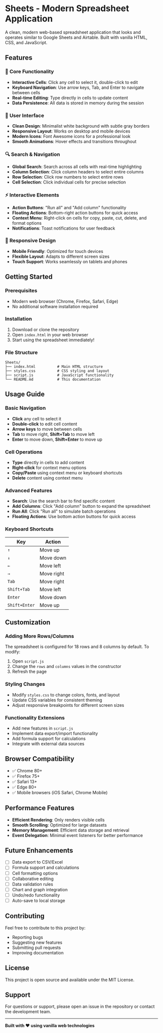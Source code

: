 # Sheets - Modern Spreadsheet Application

A clean, modern web-based spreadsheet application that looks and operates similar to Google Sheets and Airtable. Built with vanilla HTML, CSS, and JavaScript.

## Features

### 🎯 **Core Functionality**
- **Interactive Cells**: Click any cell to select it, double-click to edit
- **Keyboard Navigation**: Use arrow keys, Tab, and Enter to navigate between cells
- **Real-time Editing**: Type directly in cells to update content
- **Data Persistence**: All data is stored in memory during the session

### 🎨 **User Interface**
- **Clean Design**: Minimalist white background with subtle gray borders
- **Responsive Layout**: Works on desktop and mobile devices
- **Modern Icons**: Font Awesome icons for a professional look
- **Smooth Animations**: Hover effects and transitions throughout

### 🔍 **Search & Navigation**
- **Global Search**: Search across all cells with real-time highlighting
- **Column Selection**: Click column headers to select entire columns
- **Row Selection**: Click row numbers to select entire rows
- **Cell Selection**: Click individual cells for precise selection

### ⚡ **Interactive Elements**
- **Action Buttons**: "Run all" and "Add column" functionality
- **Floating Actions**: Bottom-right action buttons for quick access
- **Context Menu**: Right-click on cells for copy, paste, cut, delete, and format options
- **Notifications**: Toast notifications for user feedback

### 📱 **Responsive Design**
- **Mobile Friendly**: Optimized for touch devices
- **Flexible Layout**: Adapts to different screen sizes
- **Touch Support**: Works seamlessly on tablets and phones

## Getting Started

### Prerequisites
- Modern web browser (Chrome, Firefox, Safari, Edge)
- No additional software installation required

### Installation
1. Download or clone the repository
2. Open `index.html` in your web browser
3. Start using the spreadsheet immediately!

### File Structure
```
Sheets/
├── index.html          # Main HTML structure
├── styles.css          # CSS styling and layout
├── script.js           # JavaScript functionality
└── README.md           # This documentation
```

## Usage Guide

### Basic Navigation
- **Click** any cell to select it
- **Double-click** to edit cell content
- **Arrow keys** to move between cells
- **Tab** to move right, **Shift+Tab** to move left
- **Enter** to move down, **Shift+Enter** to move up

### Cell Operations
- **Type** directly in cells to add content
- **Right-click** for context menu options
- **Copy/Paste** using context menu or keyboard shortcuts
- **Delete** content using context menu

### Advanced Features
- **Search**: Use the search bar to find specific content
- **Add Columns**: Click "Add column" button to expand the spreadsheet
- **Run All**: Click "Run all" to simulate batch operations
- **Floating Actions**: Use bottom action buttons for quick access

### Keyboard Shortcuts
| Key | Action |
|-----|--------|
| `↑` | Move up |
| `↓` | Move down |
| `←` | Move left |
| `→` | Move right |
| `Tab` | Move right |
| `Shift+Tab` | Move left |
| `Enter` | Move down |
| `Shift+Enter` | Move up |

## Customization

### Adding More Rows/Columns
The spreadsheet is configured for 18 rows and 8 columns by default. To modify:
1. Open `script.js`
2. Change the `rows` and `columns` values in the constructor
3. Refresh the page

### Styling Changes
- Modify `styles.css` to change colors, fonts, and layout
- Update CSS variables for consistent theming
- Adjust responsive breakpoints for different screen sizes

### Functionality Extensions
- Add new features in `script.js`
- Implement data export/import functionality
- Add formula support for calculations
- Integrate with external data sources

## Browser Compatibility

- ✅ Chrome 80+
- ✅ Firefox 75+
- ✅ Safari 13+
- ✅ Edge 80+
- ✅ Mobile browsers (iOS Safari, Chrome Mobile)

## Performance Features

- **Efficient Rendering**: Only renders visible cells
- **Smooth Scrolling**: Optimized for large datasets
- **Memory Management**: Efficient data storage and retrieval
- **Event Delegation**: Minimal event listeners for better performance

## Future Enhancements

- [ ] Data export to CSV/Excel
- [ ] Formula support and calculations
- [ ] Cell formatting options
- [ ] Collaborative editing
- [ ] Data validation rules
- [ ] Chart and graph integration
- [ ] Undo/redo functionality
- [ ] Auto-save to local storage

## Contributing

Feel free to contribute to this project by:
- Reporting bugs
- Suggesting new features
- Submitting pull requests
- Improving documentation

## License

This project is open source and available under the MIT License.

## Support

For questions or support, please open an issue in the repository or contact the development team.

---

**Built with ❤️ using vanilla web technologies**
